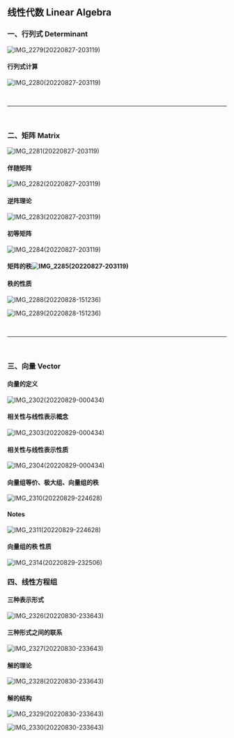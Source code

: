 ## 线性代数 Linear Algebra

### 一、行列式 Determinant

![IMG_2279(20220827-203119)](https://gitee.com/lynbz1018/image/raw/master/img/20220827203349.JPG)

#### 行列式计算

![IMG_2280(20220827-203119)](https://gitee.com/lynbz1018/image/raw/master/img/20220827203417.JPG)

​      

****

​     

### 二、矩阵 Matrix

![IMG_2281(20220827-203119)](https://gitee.com/lynbz1018/image/raw/master/img/20220827203425.JPG)

#### 伴随矩阵

![IMG_2282(20220827-203119)](https://gitee.com/lynbz1018/image/raw/master/img/20220827203431.JPG)

#### 逆阵理论

![IMG_2283(20220827-203119)](https://gitee.com/lynbz1018/image/raw/master/img/20220827203438.JPG)

#### 初等矩阵

![IMG_2284(20220827-203119)](https://gitee.com/lynbz1018/image/raw/master/img/20220827203444.JPG)



#### 矩阵的秩![IMG_2285(20220827-203119)](https://gitee.com/lynbz1018/image/raw/master/img/20220827203502.JPG)

#### 秩的性质

![IMG_2288(20220828-151236)](https://gitee.com/lynbz1018/image/raw/master/img/20220828151525.JPG)



![IMG_2289(20220828-151236)](https://gitee.com/lynbz1018/image/raw/master/img/20220828151548.JPG)

​    

*****

​     

### 三、向量 Vector

#### 向量的定义

![IMG_2302(20220829-000434)](https://gitee.com/lynbz1018/image/raw/master/img/20220829000612.JPG)

#### 相关性与线性表示概念

![IMG_2303(20220829-000434)](https://gitee.com/lynbz1018/image/raw/master/img/20220829000623.JPG)

#### 相关性与线性表示性质

![IMG_2304(20220829-000434)](https://gitee.com/lynbz1018/image/raw/master/img/20220829000711.JPG)

#### 向量组等价、极大组、向量组的秩

![IMG_2310(20220829-224628)](https://gitee.com/lynbz1018/image/raw/master/img/20220829232801.JPG)

#### Notes

![IMG_2311(20220829-224628)](https://gitee.com/lynbz1018/image/raw/master/img/20220829232731.JPG)

#### 向量组的秩 性质

![IMG_2314(20220829-232506)](https://gitee.com/lynbz1018/image/raw/master/img/20220829232738.JPG)



### 四、线性方程组

#### 三种表示形式

![IMG_2326(20220830-233643)](https://gitee.com/lynbz1018/image/raw/master/img/20220830233810.JPG)

#### 三种形式之间的联系

![IMG_2327(20220830-233643)](https://gitee.com/lynbz1018/image/raw/master/img/20220830233948.JPG)

#### 解的理论

![IMG_2328(20220830-233643)](https://gitee.com/lynbz1018/image/raw/master/img/20220830234041.JPG)

#### 解的结构

![IMG_2329(20220830-233643)](https://gitee.com/lynbz1018/image/raw/master/img/20220830234048.JPG)



![IMG_2330(20220830-233643)](https://gitee.com/lynbz1018/image/raw/master/img/20220830234053.JPG)